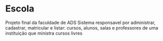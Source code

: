 # Escola

Projeto final da faculdade de ADS
Sistema responsavel por administrar, cadastrar, matricular e listar: cursos, alunos, salas e professores
de uma instituição que ministra cursos livres

